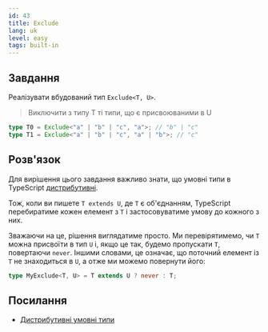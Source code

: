 ```yaml
---
id: 43
title: Exclude
lang: uk
level: easy
tags: built-in
---
```


## Завдання

Реалізувати вбудований тип `Exclude<T, U>`.

> Виключити з типу T ті типи, що є присвоюваними в U

```ts
type T0 = Exclude<"a" | "b" | "c", "a">; // "b" | "c"
type T1 = Exclude<"a" | "b" | "c", "a" | "b">; // "c"
```

## Розв'язок

Для вирішення цього завдання важливо знати, що умовні типи в TypeScript [дистрибутивні](https://www.typescriptlang.org/docs/handbook/advanced-types.html#distributive-conditional-types).

Тож, коли ви пишете `T extends U`, де `T` є об'єднанням, TypeScript перебиратиме кожен елемент з `T` і застосовуватиме умову до кожного з них.

Зважаючи на це, рішення виглядатиме просто.
Ми перевірятимемо, чи `T` можна присвоїти в тип `U` і, якщо це так, будемо пропускати `T`, повертаючи `never`.
Іншими словами, це означає, що поточний елемент із `T` не знаходиться в `U`, а отже ми можемо повернути його:

```ts
type MyExclude<T, U> = T extends U ? never : T;
```

## Посилання

- [Дистрибутивні умовні типи](https://www.typescriptlang.org/docs/handbook/advanced-types.html#distributive-conditional-types)
